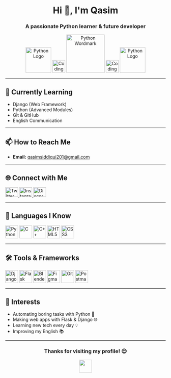 <h1 align="center">Hi 👋, I'm Qasim</h1>
<h3 align="center">A passionate Python learner & future developer</h3>

<p align="center">
  <img src="https://cdn.jsdelivr.net/gh/devicons/devicon/icons/python/python-original.svg" width="80" alt="Python Logo"/>
  <img src="https://raw.githubusercontent.com/rahulbanerjee26/githubProfileReadmeGenerator/main/gifs/code.gif" width="40" alt="Coding"/>
  <img src="https://cdn.jsdelivr.net/gh/devicons/devicon/icons/python/python-original-wordmark.svg" width="120" alt="Python Wordmark"/>
  <img src="https://raw.githubusercontent.com/rahulbanerjee26/githubProfileReadmeGenerator/main/gifs/code.gif" width="40" alt="Coding"/>
  <img src="https://cdn.jsdelivr.net/gh/devicons/devicon/icons/python/python-original.svg" width="80" alt="Python Logo"/>
</p>

---

## 🌱 Currently Learning

- Django (Web Framework)
- Python (Advanced Modules)
- Git & GitHub
- English Communication

---

## 📫 How to Reach Me

- **Email:** qasimsiddiqui201@gmail.com

---

## 🌐 Connect with Me

<p align="left">
  <a href="https://twitter.com/qasimsi64339431" target="_blank">
    <img src="https://raw.githubusercontent.com/rahuldkjain/github-profile-readme-generator/master/src/images/icons/Social/twitter.svg" alt="Twitter" height="30" width="40" />
  </a>
  <a href="https://instagram.com/qasimsiddiqui792" target="_blank">
    <img src="https://raw.githubusercontent.com/rahuldkjain/github-profile-readme-generator/master/src/images/icons/Social/instagram.svg" alt="Instagram" height="30" width="40" />
  </a>
  <a href="https://discord.gg/qasimsiddiqui792" target="_blank">
    <img src="https://raw.githubusercontent.com/rahuldkjain/github-profile-readme-generator/master/src/images/icons/Social/discord.svg" alt="Discord" height="30" width="40" />
  </a>
</p>

---

## 📝 Languages I Know

<p align="left">
  <img src="https://cdn.jsdelivr.net/gh/devicons/devicon/icons/python/python-original.svg" alt="Python" width="40" height="40"/>
  <img src="https://cdn.jsdelivr.net/gh/devicons/devicon/icons/c/c-original.svg" alt="C" width="40" height="40"/>
  <img src="https://cdn.jsdelivr.net/gh/devicons/devicon/icons/cplusplus/cplusplus-original.svg" alt="C++" width="40" height="40"/>
  <img src="https://cdn.jsdelivr.net/gh/devicons/devicon/icons/html5/html5-original.svg" alt="HTML5" width="40" height="40"/>
  <img src="https://cdn.jsdelivr.net/gh/devicons/devicon/icons/css3/css3-original.svg" alt="CSS3" width="40" height="40"/>
</p>

---

## 🛠️ Tools & Frameworks

<p align="left">
  <img src="https://cdn.jsdelivr.net/gh/devicons/devicon/icons/django/django-plain.svg" alt="Django" width="40" height="40"/>
  <img src="https://cdn.jsdelivr.net/gh/devicons/devicon/icons/flask/flask-original.svg" alt="Flask" width="40" height="40"/>
  <img src="https://cdn.jsdelivr.net/gh/devicons/devicon/icons/blender/blender-original.svg" alt="Blender" width="40" height="40"/>
  <img src="https://cdn.jsdelivr.net/gh/devicons/devicon/icons/figma/figma-original.svg" alt="Figma" width="40" height="40"/>
  <img src="https://cdn.jsdelivr.net/gh/devicons/devicon/icons/git/git-original.svg" alt="Git" width="40" height="40"/>
  <img src="https://www.vectorlogo.zone/logos/getpostman/getpostman-icon.svg" alt="Postman" width="40" height="40"/>
</p>

---

## 🚀 Interests

- Automating boring tasks with Python 🐍
- Making web apps with Flask & Django 🌐
- Learning new tech every day 💡
- Improving my English 📚

---

<h3 align="center">Thanks for visiting my profile! 😊</h3>
<p align="center">
  <img src="https://media.giphy.com/media/hvRJCLFzcasrR4ia7z/giphy.gif" width="40"/>
</p>
